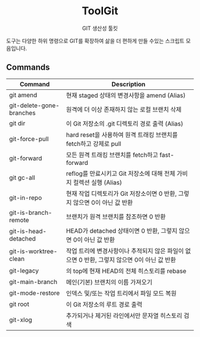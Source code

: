 <div align="center">

ToolGit
===========================================================================================================================================================================================================================

GIT 생산성 툴킷

</div>

도구는 다양한 하위 명령으로 GIT를 확장하여 삶을 더 편하게 만들 수있는 스크립트 모음입니다.

Commands
--------


| Command                    | Description                                                                          |
| ---------------------------- | -------------------------------------------------------------------------------------- |
| git amend | 현재 staged 상태의 변경사항을 amend (Alias) |
| git-delete-gone-branches | 원격에 더 이상 존재하지 않는 로컬 브랜치 삭제 |
| git dir | 이 Git 저장소의 .git 디렉토리 경로 출력 (Alias) |
| git-force-pull | hard reset을 사용하여 원격 트래킹 브랜치를 fetch하고 강제로 pull |
| git-forward | 모든 원격 트래킹 브랜치를 fetch하고 fast-forward |
| git gc-all | reflog를 만료시키고 Git 저장소에 대해 전체 가비지 컬렉션 실행 (Alias) |
| git-in-repo | 현재 작업 디렉토리가 Git 저장소이면 0 반환, 그렇지 않으면 0이 아닌 값 반환 |
| git-is-branch-remote | 브랜치가 원격 브랜치를 참조하면 0 반환 |
| git-is-head-detached | HEAD가 detached 상태이면 0 반환, 그렇지 않으면 0이 아닌 값 반환 |
| git-is-worktree-clean | 작업 트리에 변경사항이나 추적되지 않은 파일이 없으면 0 반환, 그렇지 않으면 0이 아닌 값 반환 |
| git-legacy | 의 top에 현재 HEAD의 전체 히스토리를 rebase |
| git-main-branch | 메인(기본) 브랜치의 이름 가져오기 |
| git-mode-restore | 인덱스 및/또는 작업 트리에서 파일 모드 복원 |
| git root | 이 Git 저장소의 루트 경로 출력 |
| git-xlog | 추가되거나 제거된 라인에서만 문자열 히스토리 검색 |
